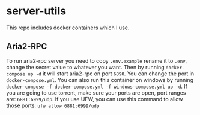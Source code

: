 # server-utils

This repo includes docker containers which I use.

## Aria2-RPC
To run aria2-rpc server you need to copy `.env.example` rename it to `.env`, change the secret value to whatever you want. Then by running `docker-compose up -d` it will start aria2-rpc on port `6890`. You can change the port in `docker-compose.yml`. You can also run this container on windows by running `docker-compose -f docker-compose.yml -f windows-compose.yml up -d`.
If you are going to use torrent, make sure your ports are open, port ranges are: `6881:6999/udp`. If you use UFW, you can use this command to allow those ports: `ufw allow 6881:6999/udp`